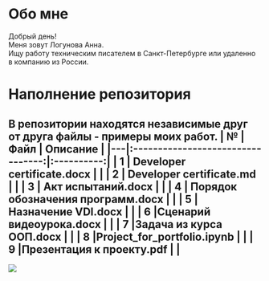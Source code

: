 

# Обо мне
Добрый день!<br>Меня зовут Логунова Анна. <br>Ищу работу техническим писателем в Санкт-Петербурге или удаленно в компанию из России.<br>

# Наполнение репозитория
В репозитории находятся независимые друг от друга файлы - примеры моих работ.
| № | Файл                              | Описание   | 
|---|:---------------------------------:|:----------:|
| 1 | Developer certificate.docx        |            |
| 2 | Developer certificate.md          |            |
| 3 | Акт испытаний.docx                |            |
| 4 | Порядок обозначения программ.docx |            |
| 5 |Назначение VDI.docx                |            |
| 6 |Сценарий видеоурока.docx           |            |
| 7 |Задача из курса ООП.docx           |            |
| 8 |Project_for_portfolio.ipynb        |            |
| 9 |Презентация к проекту.pdf          |            |
---
[![](https://visitcount.itsvg.in/api?id=crochetrelax&icon=0&color=5)](https://visitcount.itsvg.in)

<!-- Proudly created with GPRM ( https://gprm.itsvg.in ) -->
